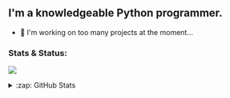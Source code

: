 ## I'm a knowledgeable Python programmer.

- 🔭 I'm working on too many projects at the moment...

### Stats & Status:

[![](https://discord.c99.nl/widget/theme-2/530110948984356867.png)](https://discord.gg/pycord)

<!-- [<img align="left" alt="cws | YouTube" width="22px" src="https://assets.stickpng.com/images/580b57fcd9996e24bc43c545.png" />][youtube]
[<img align="left" alt="cws | Twitter" width="22px" src="https://logodownload.org/wp-content/uploads/2014/09/twitter-logo-4.png" />][twitter]
[<img align="left" alt="cws | Reddit" width="22px" src="https://external-preview.redd.it/iDdntscPf-nfWKqzHRGFmhVxZm4hZgaKe5oyFws-yzA.png?auto=webp&s=38648ef0dc2c3fce76d5e1d8639234d8da0152b2" />][reddit]
<br /> 
--- -->

<details>
  <summary>:zap: GitHub Stats</summary>
  <br>
  <img align="left" alt="itsflorent's GitHub Stats" src="https://github-readme-stats.vercel.app/api?username=itsflorent&show_icons=true&hide_border=true&theme=radical" />

</details>
